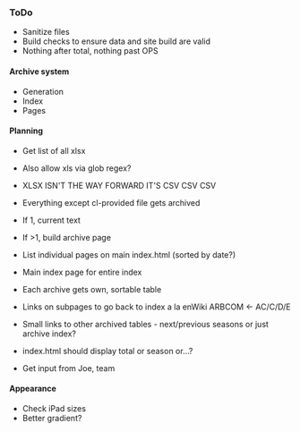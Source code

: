 ### ToDo
- Sanitize files
- Build checks to ensure data and site build are valid
- Nothing after total, nothing past OPS
#### Archive system
- Generation
- Index
- Pages

#### Planning
- Get list of all xlsx
- Also allow xls via glob regex?
- XLSX ISN'T THE WAY FORWARD IT'S CSV CSV CSV
- Everything except cl-provided file gets archived
- If 1, current text
- If >1, build archive page
- List individual pages on main index.html (sorted by date?)
- Main index page for entire index
- Each archive gets own, sortable table
- Links on subpages to go back to index a la enWiki ARBCOM <- AC/C/D/E
- Small links to other archived tables - next/previous seasons or just archive index?

- index.html should display total or season or...?
- Get input from Joe, team


#### Appearance
- Check iPad sizes
- Better gradient?
